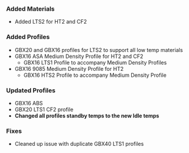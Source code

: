 ### Added Materials
 - Added LTS2 for HT2 and CF2
### Added Profiles
 - GBX20 and GBX16 profiles for LTS2 to support all low temp materials
 - GBX16 ASA Medium Density Profile for HT2 and CF2
    - GBX16 LTS1 Profile to accompany Medium Density Profiles
 - GBX16 9085 Medium Density Profile for HT2
    - GBX16 HTS2 Profile to accompany Medium Density Profile
### Updated Profiles
 - GBX16 ABS
 - GBX20 LTS1 CF2 profile
 - **Changed all profiles standby temps to the new Idle temps**
### Fixes
 - Cleaned up issue with duplicate GBX40 LTS1 profiles